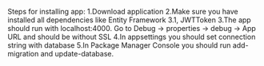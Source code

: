 Steps for installing app:
1.Download application
2.Make sure you have installed all dependencies like Entity Framework 3.1, JWTToken
3.The app should run with localhost:4000. Go to Debug -> properties -> debug -> App URL and should be without SSL
4.In appsettings you should set connection string with database 
5.In Package Manager Console you should run add-migration and update-database.